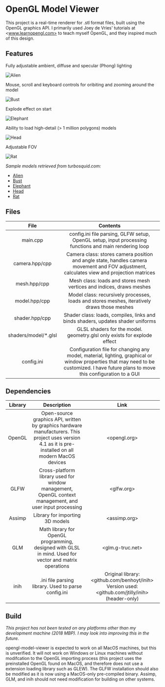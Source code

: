 # OpenGL Model Viewer

This project is a real-time renderer for .stl format files, built using the OpenGL graphics API. I primarily used Joey de Vries' tutorials at <www.learnopengl.com> to teach myself OpenGL, and they inspired much of this design. 

## Features
Fully adjustable ambient, diffuse and specular (Phong) lighting

![Alien](https://media.giphy.com/media/hs7beqrv6l2AaaAhk5/giphy.gif)

Mouse, scroll and keyboard controls for oribiting and zooming around the model

![Bust](https://media.giphy.com/media/VIo4oot5YSDh5GgCgU/giphy.gif)

Explode effect on start

![Elephant](https://media.giphy.com/media/eg4eVV5r2tysDBi38g/giphy.gif)

Ability to load high-detail (> 1 million polygons) models

![Head](https://media.giphy.com/media/W5rCkFi3NH4JljDw92/giphy.gif)

Adjustable FOV

![Rat](https://media.giphy.com/media/Yq8YbmwlsXJ7BIf6YM/giphy.gif)

_Sample models retrieved from turbosquid.com:_
- [Alien](https://www.turbosquid.com/3d-models/free-printable-aline-animal-3d-model/1030948)
- [Bust](https://www.turbosquid.com/3d-models/free-indian-woman-3d-model/1128457)
- [Elephant](https://www.turbosquid.com/FullPreview/Index.cfm/ID/1369839)
- [Head](https://www.turbosquid.com/3d-models/free-zbrush-man-head-3d-model/696839)
- [Rat](https://www.turbosquid.com/3d-models/sculpture-rat-3ds-free/1127738)


## Files
| File | Contents |
|:-:|:-:|
| main.cpp | config.ini file parsing, GLFW setup, OpenGL setup, input processing functions and main rendering loop |
| camera.hpp/cpp | Camera class: stores camera position and angle state, handles camera movement and FOV adjustment, calculates view and projection matrices |
| mesh.hpp/cpp | Mesh class: loads and stores mesh vertices and indices, draws meshes |
| model.hpp/cpp | Model class: recursively processes, loads and stores meshes, iteratively draws those meshes |
| shader.hpp/cpp | Shader class: loads, compiles, links and binds shaders, updates shader uniforms |
| shaders/model/*.glsl | GLSL shaders for the model. geometry.glsl only exists for explode effect |
| config.ini | Configuration file for changing any model, material, lighting, graphical or window properties that may need to be customized. I have future plans to move this configuration to a GUI |

## Dependencies
|Library|Description|Link|
|:-:|:-:|:-:|
| OpenGL | Open-source graphics API, written by graphics hardware manufacturers. This project uses version 4.1 as it is pre-installed on all modern MacOS devices | <opengl.org> |
| GLFW | Cross-platform library used for window management, OpenGL context management, and user input processing | <glfw.org> |
| Assimp | Library for importing 3D models | <assimp.org> |
| GLM | Math library for OpenGL programming, designed with GLSL in mind. Used for vector and matrix operations | <glm.g-truc.net> |
|inih| .ini file parsing library. Used to parse config.ini | Original library: <github.com/benhoyt/inih> Version used: <github.com/jtilly/inih> (header-only) |

## Build
_This project has not been tested on any platforms other than my development machine (2018 MBP). I may look into improving this in the future._

opengl-model-viewer is expected to work on all MacOS machines, but this is unverified. It will not work on Windows or Linux machines without modifcation to the OpenGL importing process (this project uses the preinstalled OpenGL found on MacOS, and therefore does not use a extension loading library such as GLEW). The GLFW installation should also be modified as it is now using a MacOS-only pre-compiled binary. Assimp, GLM, and inih should not need modification for building on other systems.
